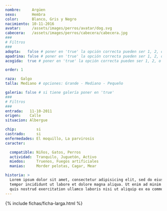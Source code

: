 ```yaml
---
nombre:     Argüen
sexo:       Hembra
color:      Blanco, Gris y Negro
nacimiento: 10-11-2016
avatar:     /assets/images/perros/avatar/dog.svg
cabecera:   /assets/images/perros/cabecera/cabecera.jpg
###
# Filtros
###
adopta:   false # poner en 'true' la opción correcta pueden ser 1, 2, o las 3
apadrina: false # poner en 'true' la opción correcta pueden ser 1, 2, o las 3
acogida:  true # poner en 'true' la opción correcta pueden ser 1, 2, o las 3

order: 1

raza:  Galgo
talla: Mediano # opciones: Grande - Mediano - Pequeño

galeria: false # si tiene galería poner en 'true'
###
# Filtros
###
entrada:   11-10-2011
origen:    Calle
situacion: Albergue

chip:         si
castrado:     si
enfermedades: El moquillo, La parvirosis
caracter:

  compatible: Niños, Gatos, Perros
  actividad:  Tranquilo, Juguetón, Activo
  miedos:     Truenos, Fuegos artificiales
  manias:     Morder pelotas, Cagar, Mear

historia: >
  Lorem ipsum dolor sit amet, consectetur adipisicing elit, sed do eiusmod
  tempor incididunt ut labore et dolore magna aliqua. Ut enim ad minim veniam,
  quis nostrud exercitation ullamco laboris nisi ut aliquip ex ea commodo consequat.
---
```


{% include fichas/ficha-larga.html %}
